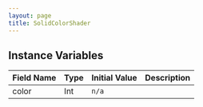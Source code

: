 ```yaml
---
layout: page
title: SolidColorShader
---
```


## Instance Variables

| Field Name | Type | Initial Value | Description |
| ------------ | ------ | --------------- | ------------- |
| color | Int | `n/a` |  |


